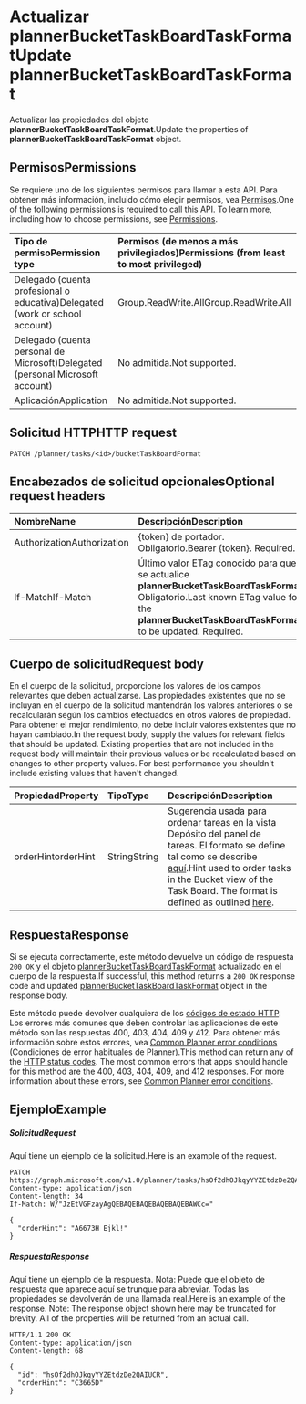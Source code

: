 # <a name="update-plannerbuckettaskboardtaskformat"></a><span data-ttu-id="ffd38-101">Actualizar plannerBucketTaskBoardTaskFormat</span><span class="sxs-lookup"><span data-stu-id="ffd38-101">Update plannerBucketTaskBoardTaskFormat</span></span>

<span data-ttu-id="ffd38-102">Actualizar las propiedades del objeto **plannerBucketTaskBoardTaskFormat**.</span><span class="sxs-lookup"><span data-stu-id="ffd38-102">Update the properties of **plannerBucketTaskBoardTaskFormat** object.</span></span>
## <a name="permissions"></a><span data-ttu-id="ffd38-103">Permisos</span><span class="sxs-lookup"><span data-stu-id="ffd38-103">Permissions</span></span>
<span data-ttu-id="ffd38-p101">Se requiere uno de los siguientes permisos para llamar a esta API. Para obtener más información, incluido cómo elegir permisos, vea [Permisos](../../../concepts/permissions_reference.md).</span><span class="sxs-lookup"><span data-stu-id="ffd38-p101">One of the following permissions is required to call this API. To learn more, including how to choose permissions, see [Permissions](../../../concepts/permissions_reference.md).</span></span>

|<span data-ttu-id="ffd38-106">Tipo de permiso</span><span class="sxs-lookup"><span data-stu-id="ffd38-106">Permission type</span></span>      | <span data-ttu-id="ffd38-107">Permisos (de menos a más privilegiados)</span><span class="sxs-lookup"><span data-stu-id="ffd38-107">Permissions (from least to most privileged)</span></span>              |
|:--------------------|:---------------------------------------------------------|
|<span data-ttu-id="ffd38-108">Delegado (cuenta profesional o educativa)</span><span class="sxs-lookup"><span data-stu-id="ffd38-108">Delegated (work or school account)</span></span> | <span data-ttu-id="ffd38-109">Group.ReadWrite.All</span><span class="sxs-lookup"><span data-stu-id="ffd38-109">Group.ReadWrite.All</span></span>    |
|<span data-ttu-id="ffd38-110">Delegado (cuenta personal de Microsoft)</span><span class="sxs-lookup"><span data-stu-id="ffd38-110">Delegated (personal Microsoft account)</span></span> | <span data-ttu-id="ffd38-111">No admitida.</span><span class="sxs-lookup"><span data-stu-id="ffd38-111">Not supported.</span></span>    |
|<span data-ttu-id="ffd38-112">Aplicación</span><span class="sxs-lookup"><span data-stu-id="ffd38-112">Application</span></span> | <span data-ttu-id="ffd38-113">No admitida.</span><span class="sxs-lookup"><span data-stu-id="ffd38-113">Not supported.</span></span> |

## <a name="http-request"></a><span data-ttu-id="ffd38-114">Solicitud HTTP</span><span class="sxs-lookup"><span data-stu-id="ffd38-114">HTTP request</span></span>
<!-- { "blockType": "ignored" } -->
```http
PATCH /planner/tasks/<id>/bucketTaskBoardFormat
```
## <a name="optional-request-headers"></a><span data-ttu-id="ffd38-115">Encabezados de solicitud opcionales</span><span class="sxs-lookup"><span data-stu-id="ffd38-115">Optional request headers</span></span>
| <span data-ttu-id="ffd38-116">Nombre</span><span class="sxs-lookup"><span data-stu-id="ffd38-116">Name</span></span>       | <span data-ttu-id="ffd38-117">Descripción</span><span class="sxs-lookup"><span data-stu-id="ffd38-117">Description</span></span>|
|:-----------|:-----------|
| <span data-ttu-id="ffd38-118">Authorization</span><span class="sxs-lookup"><span data-stu-id="ffd38-118">Authorization</span></span>  | <span data-ttu-id="ffd38-p102">{token} de portador. Obligatorio.</span><span class="sxs-lookup"><span data-stu-id="ffd38-p102">Bearer {token}. Required.</span></span> |
| <span data-ttu-id="ffd38-121">If-Match</span><span class="sxs-lookup"><span data-stu-id="ffd38-121">If-Match</span></span>  | <span data-ttu-id="ffd38-p103">Último valor ETag conocido para que se actualice **plannerBucketTaskBoardTaskFormat**. Obligatorio.</span><span class="sxs-lookup"><span data-stu-id="ffd38-p103">Last known ETag value for the **plannerBucketTaskBoardTaskFormat** to be updated. Required.</span></span>|

## <a name="request-body"></a><span data-ttu-id="ffd38-124">Cuerpo de solicitud</span><span class="sxs-lookup"><span data-stu-id="ffd38-124">Request body</span></span>
<span data-ttu-id="ffd38-p104">En el cuerpo de la solicitud, proporcione los valores de los campos relevantes que deben actualizarse. Las propiedades existentes que no se incluyan en el cuerpo de la solicitud mantendrán los valores anteriores o se recalcularán según los cambios efectuados en otros valores de propiedad. Para obtener el mejor rendimiento, no debe incluir valores existentes que no hayan cambiado.</span><span class="sxs-lookup"><span data-stu-id="ffd38-p104">In the request body, supply the values for relevant fields that should be updated. Existing properties that are not included in the request body will maintain their previous values or be recalculated based on changes to other property values. For best performance you shouldn't include existing values that haven't changed.</span></span>

| <span data-ttu-id="ffd38-128">Propiedad</span><span class="sxs-lookup"><span data-stu-id="ffd38-128">Property</span></span>     | <span data-ttu-id="ffd38-129">Tipo</span><span class="sxs-lookup"><span data-stu-id="ffd38-129">Type</span></span>   |<span data-ttu-id="ffd38-130">Descripción</span><span class="sxs-lookup"><span data-stu-id="ffd38-130">Description</span></span>|
|:---------------|:--------|:----------|
|<span data-ttu-id="ffd38-131">orderHint</span><span class="sxs-lookup"><span data-stu-id="ffd38-131">orderHint</span></span>|<span data-ttu-id="ffd38-132">String</span><span class="sxs-lookup"><span data-stu-id="ffd38-132">String</span></span>|<span data-ttu-id="ffd38-p105">Sugerencia usada para ordenar tareas en la vista Depósito del panel de tareas. El formato se define tal como se describe [aquí](../resources/planner_order_hint_format.md).</span><span class="sxs-lookup"><span data-stu-id="ffd38-p105">Hint used to order tasks in the Bucket view of the Task Board. The format is defined as outlined [here](../resources/planner_order_hint_format.md).</span></span>|

## <a name="response"></a><span data-ttu-id="ffd38-135">Respuesta</span><span class="sxs-lookup"><span data-stu-id="ffd38-135">Response</span></span>

<span data-ttu-id="ffd38-136">Si se ejecuta correctamente, este método devuelve un código de respuesta `200 OK` y el objeto [plannerBucketTaskBoardTaskFormat](../resources/plannerbuckettaskboardtaskformat.md) actualizado en el cuerpo de la respuesta.</span><span class="sxs-lookup"><span data-stu-id="ffd38-136">If successful, this method returns a `200 OK` response code and updated [plannerBucketTaskBoardTaskFormat](../resources/plannerbuckettaskboardtaskformat.md) object in the response body.</span></span>

<span data-ttu-id="ffd38-p106">Este método puede devolver cualquiera de los [códigos de estado HTTP](../../../concepts/errors.md). Los errores más comunes que deben controlar las aplicaciones de este método son las respuestas 400, 403, 404, 409 y 412. Para obtener más información sobre estos errores, vea [Common Planner error conditions](../resources/planner_overview.md#common-planner-error-conditions) (Condiciones de error habituales de Planner).</span><span class="sxs-lookup"><span data-stu-id="ffd38-p106">This method can return any of the [HTTP status codes](../../../concepts/errors.md). The most common errors that apps should handle for this method are the 400, 403, 404, 409, and 412 responses. For more information about these errors, see [Common Planner error conditions](../resources/planner_overview.md#common-planner-error-conditions).</span></span>

## <a name="example"></a><span data-ttu-id="ffd38-140">Ejemplo</span><span class="sxs-lookup"><span data-stu-id="ffd38-140">Example</span></span>
##### <a name="request"></a><span data-ttu-id="ffd38-141">Solicitud</span><span class="sxs-lookup"><span data-stu-id="ffd38-141">Request</span></span>
<span data-ttu-id="ffd38-142">Aquí tiene un ejemplo de la solicitud.</span><span class="sxs-lookup"><span data-stu-id="ffd38-142">Here is an example of the request.</span></span>
<!-- {
  "blockType": "request",
  "name": "update_plannerbuckettaskboardtaskformat"
}-->
```http
PATCH https://graph.microsoft.com/v1.0/planner/tasks/hsOf2dhOJkqyYYZEtdzDe2QAIUCR/bucketTaskBoardFormat
Content-type: application/json
Content-length: 34
If-Match: W/"JzEtVGFzayAgQEBAQEBAQEBAQEBAQEBAWCc="

{
  "orderHint": "A6673H Ejkl!"
}
```
##### <a name="response"></a><span data-ttu-id="ffd38-143">Respuesta</span><span class="sxs-lookup"><span data-stu-id="ffd38-143">Response</span></span>
<span data-ttu-id="ffd38-p107">Aquí tiene un ejemplo de la respuesta. Nota: Puede que el objeto de respuesta que aparece aquí se trunque para abreviar. Todas las propiedades se devolverán de una llamada real.</span><span class="sxs-lookup"><span data-stu-id="ffd38-p107">Here is an example of the response. Note: The response object shown here may be truncated for brevity. All of the properties will be returned from an actual call.</span></span>
<!-- {
  "blockType": "response",
  "truncated": true,
  "@odata.type": "microsoft.graph.plannerBucketTaskBoardTaskFormat"
} -->
```http
HTTP/1.1 200 OK
Content-type: application/json
Content-length: 68

{
  "id": "hsOf2dhOJkqyYYZEtdzDe2QAIUCR",
  "orderHint": "C3665D"
}
```

<!-- uuid: 8fcb5dbc-d5aa-4681-8e31-b001d5168d79
2015-10-25 14:57:30 UTC -->
<!-- {
  "type": "#page.annotation",
  "description": "Update plannerbuckettaskboardtaskformat",
  "keywords": "",
  "section": "documentation",
  "tocPath": ""
}-->